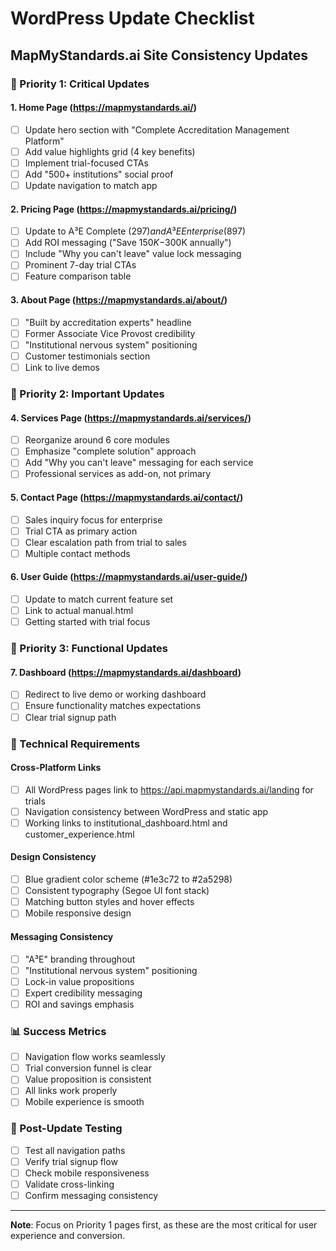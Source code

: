 # WordPress Update Checklist
## MapMyStandards.ai Site Consistency Updates

### 🎯 Priority 1: Critical Updates

#### 1. Home Page (https://mapmystandards.ai/)
- [ ] Update hero section with "Complete Accreditation Management Platform"
- [ ] Add value highlights grid (4 key benefits)
- [ ] Implement trial-focused CTAs
- [ ] Add "500+ institutions" social proof
- [ ] Update navigation to match app

#### 2. Pricing Page (https://mapmystandards.ai/pricing/)
- [ ] Update to A³E Complete ($297) and A³E Enterprise ($897)
- [ ] Add ROI messaging ("Save $150K-$300K annually")
- [ ] Include "Why you can't leave" value lock messaging
- [ ] Prominent 7-day trial CTAs
- [ ] Feature comparison table

#### 3. About Page (https://mapmystandards.ai/about/)
- [ ] "Built by accreditation experts" headline
- [ ] Former Associate Vice Provost credibility
- [ ] "Institutional nervous system" positioning
- [ ] Customer testimonials section
- [ ] Link to live demos

### 🎯 Priority 2: Important Updates

#### 4. Services Page (https://mapmystandards.ai/services/)
- [ ] Reorganize around 6 core modules
- [ ] Emphasize "complete solution" approach
- [ ] Add "Why you can't leave" messaging for each service
- [ ] Professional services as add-on, not primary

#### 5. Contact Page (https://mapmystandards.ai/contact/)
- [ ] Sales inquiry focus for enterprise
- [ ] Trial CTA as primary action
- [ ] Clear escalation path from trial to sales
- [ ] Multiple contact methods

#### 6. User Guide (https://mapmystandards.ai/user-guide/)
- [ ] Update to match current feature set
- [ ] Link to actual manual.html
- [ ] Getting started with trial focus

### 🎯 Priority 3: Functional Updates

#### 7. Dashboard (https://mapmystandards.ai/dashboard)
- [ ] Redirect to live demo or working dashboard
- [ ] Ensure functionality matches expectations
- [ ] Clear trial signup path

### 🔧 Technical Requirements

#### Cross-Platform Links
- [ ] All WordPress pages link to https://api.mapmystandards.ai/landing for trials
- [ ] Navigation consistency between WordPress and static app
- [ ] Working links to institutional_dashboard.html and customer_experience.html

#### Design Consistency
- [ ] Blue gradient color scheme (#1e3c72 to #2a5298)
- [ ] Consistent typography (Segoe UI font stack)
- [ ] Matching button styles and hover effects
- [ ] Mobile responsive design

#### Messaging Consistency
- [ ] "A³E" branding throughout
- [ ] "Institutional nervous system" positioning
- [ ] Lock-in value propositions
- [ ] Expert credibility messaging
- [ ] ROI and savings emphasis

### 📊 Success Metrics
- [ ] Navigation flow works seamlessly
- [ ] Trial conversion funnel is clear
- [ ] Value proposition is consistent
- [ ] All links work properly
- [ ] Mobile experience is smooth

### 🎯 Post-Update Testing
- [ ] Test all navigation paths
- [ ] Verify trial signup flow
- [ ] Check mobile responsiveness
- [ ] Validate cross-linking
- [ ] Confirm messaging consistency

---
**Note**: Focus on Priority 1 pages first, as these are the most critical for user experience and conversion.
